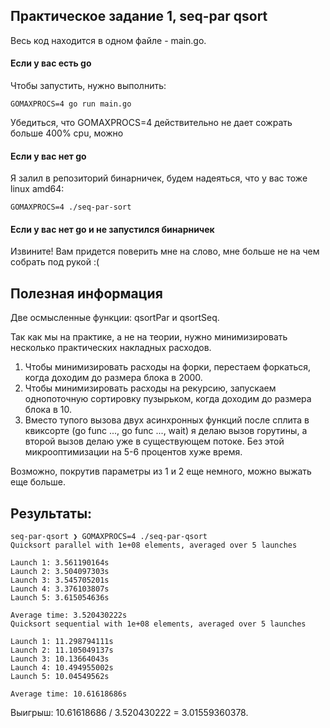 ## Практическое задание 1, seq-par qsort

Весь код находится в одном файле - main.go.

#### Если у вас есть go

Чтобы запустить, нужно выполнить:

```
GOMAXPROCS=4 go run main.go
```

Убедиться, что GOMAXPROCS=4 действительно не дает сожрать больше 400% cpu, можно 

#### Если у вас нет go

Я залил в репозиторий бинарничек, будем надеяться, что у вас тоже linux amd64:

```
GOMAXPROCS=4 ./seq-par-sort
```

#### Если у вас нет go и не запустился бинарничек

Извините! Вам придется поверить мне на слово, мне больше не на чем собрать под рукой :(

## Полезная информация

Две осмысленные функции: qsortPar и qsortSeq.

Так как мы на практике, а не на теории, нужно минимизировать несколько практических накладных расходов.

1. Чтобы минимизировать расходы на форки, перестаем форкаться, когда доходим до размера блока в 2000.
2. Чтобы минимизировать расходы на рекурсию, запускаем однопоточную сортировку пузырьком, когда доходим до размера блока в 10.
3. Вместо тупого вызова двух асинхронных функций после сплита в квиксорте (go func ..., go func ..., wait) я делаю вызов горутины,
а второй вызов делаю уже в существующем потоке. Без этой микрооптимизации на 5-6 процентов хуже время. 

Возможно, покрутив параметры из 1 и 2 еще немного, можно выжать еще больше.

## Результаты:

```
seq-par-qsort ❯ GOMAXPROCS=4 ./seq-par-qsort
Quicksort parallel with 1e+08 elements, averaged over 5 launches

Launch 1: 3.561190164s
Launch 2: 3.504097303s
Launch 3: 3.545705201s
Launch 4: 3.376103807s
Launch 5: 3.615054636s

Average time: 3.520430222s
Quicksort sequential with 1e+08 elements, averaged over 5 launches

Launch 1: 11.298794111s
Launch 2: 11.105049137s
Launch 3: 10.13664043s
Launch 4: 10.494955002s
Launch 5: 10.04549562s

Average time: 10.61618686s
```

Выигрыш: 10.61618686 / 3.520430222 = 3.01559360378.
